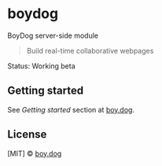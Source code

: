 ﻿# boydog

BoyDog server-side module

> Build real-time collaborative webpages

Status: Working beta

## Getting started

See *Getting started* section at [boy.dog](http://www.boy.dog).

## License

[MIT] © [boy.dog](www.boy.dog)
